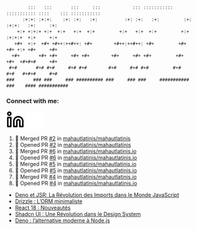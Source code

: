 ```

        :::   :::       :::     :::            ::: ::::::::::: ::::::::::: ::::    ::: ::::::::::: 
      :+:+: :+:+:    :+: :+:   :+:          :+: :+:   :+:         :+:     :+:+:   :+:     :+:      
    +:+ +:+:+ +:+  +:+   +:+  +:+         +:+   +:+  +:+         +:+     :+:+:+  +:+     +:+       
   +#+  +:+  +#+ +#++:++#++: +#+        +#++:++#++: +#+         +#+     +#+ +:+ +#+     +#+        
  +#+       +#+ +#+     +#+ +#+        +#+     +#+ +#+         +#+     +#+  +#+#+#     +#+         
 #+#       #+# #+#     #+# #+#        #+#     #+# #+#         #+#     #+#   #+#+#     #+#          
###       ### ###     ### ########## ###     ### ###     ########### ###    #### ###########       

```

### Connect with me:

[![img_contact](./img/linkedin-light.svg)](https://www.linkedin.com/in/mahautlatinis/#gh-light-mode-only)
[![img_contact](./img/linkedin-dark.svg)](https://www.linkedin.com/in/mahautlatinis/#gh-dark-mode-only)

<!--START_SECTION:activity-->
1. 🎉 Merged PR [#2](https://github.com/mahautlatinis/mahautlatinis/pull/2) in [mahautlatinis/mahautlatinis](https://github.com/mahautlatinis/mahautlatinis)
2. 💪 Opened PR [#2](https://github.com/mahautlatinis/mahautlatinis/pull/2) in [mahautlatinis/mahautlatinis](https://github.com/mahautlatinis/mahautlatinis)
3. 🎉 Merged PR [#6](https://github.com/mahautlatinis/mahautlatinis.io/pull/6) in [mahautlatinis/mahautlatinis.io](https://github.com/mahautlatinis/mahautlatinis.io)
4. 💪 Opened PR [#6](https://github.com/mahautlatinis/mahautlatinis.io/pull/6) in [mahautlatinis/mahautlatinis.io](https://github.com/mahautlatinis/mahautlatinis.io)
5. 🎉 Merged PR [#5](https://github.com/mahautlatinis/mahautlatinis.io/pull/5) in [mahautlatinis/mahautlatinis.io](https://github.com/mahautlatinis/mahautlatinis.io)
6. 💪 Opened PR [#5](https://github.com/mahautlatinis/mahautlatinis.io/pull/5) in [mahautlatinis/mahautlatinis.io](https://github.com/mahautlatinis/mahautlatinis.io)
7. 🎉 Merged PR [#4](https://github.com/mahautlatinis/mahautlatinis.io/pull/4) in [mahautlatinis/mahautlatinis.io](https://github.com/mahautlatinis/mahautlatinis.io)
8. 💪 Opened PR [#4](https://github.com/mahautlatinis/mahautlatinis.io/pull/4) in [mahautlatinis/mahautlatinis.io](https://github.com/mahautlatinis/mahautlatinis.io)
<!--END_SECTION:activity-->

<!-- BLOG-POST-LIST:START -->
- [Deno et JSR: La Révolution des Imports dans le Monde JavaScript](https://mahautlatinis.medium.com/deno-et-jsr-la-r%C3%A9volution-des-imports-dans-le-monde-javascript-255675aef0e5?source=rss-1b2e93e61379------2)
- [Drizzle : L’ORM minimaliste](https://mahautlatinis.medium.com/drizzle-lorm-minimaliste-ad9ce686a4d7?source=rss-1b2e93e61379------2)
- [React 18 : Nouveautés](https://mahautlatinis.medium.com/react-18-nouveaut%C3%A9s-559b0c514fcd?source=rss-1b2e93e61379------2)
- [Shadcn UI : Une Révolution dans le Design System](https://mahautlatinis.medium.com/shadcn-ui-une-r%C3%A9volution-dans-le-design-system-4dc43ca806f1?source=rss-1b2e93e61379------2)
- [Deno : l’alternative moderne à Node.js](https://mahautlatinis.medium.com/deno-lalternative-moderne-%C3%A0-node-js-ef73b24819c9?source=rss-1b2e93e61379------2)
<!-- BLOG-POST-LIST:END -->
